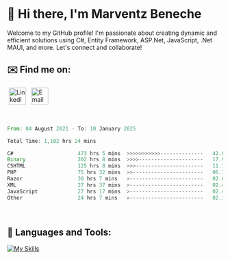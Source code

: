 # 👋 Hi there, I'm Marventz Beneche

Welcome to my GitHub profile! I'm passionate about creating dynamic and efficient solutions using C#, Entity Framework, ASP.Net, JavaScript, .Net MAUI, and more. Let's connect and collaborate!

## ✉️ Find me on:
 <a href="https://linkedin.com/in/benechem" target="_blank" rel="noopener noreferrer"> <img src="https://icons.iconarchive.com/icons/limav/flat-gradient-social/512/Linkedin-icon.png" alt="LinkedIn" height="40" style="vertical-align:top; margin:4px"></a>
 <a href="mailto:info@benechem.co"> <img src="https://icons.iconarchive.com/icons/dtafalonso/android-lollipop/512/Gmail-icon.png" alt="Email" height="40" style="vertical-align:top; margin:4px"></a>
</p>

<br/>
<!--START_SECTION:waka-->

```rust
From: 04 August 2021 - To: 10 January 2025

Total Time: 1,102 hrs 24 mins

C#                     473 hrs 5 mins  >>>>>>>>>>>--------------   42.00 %
Binary                 202 hrs 8 mins  >>>>---------------------   17.94 %
CSHTML                 125 hrs 8 mins  >>>----------------------   11.11 %
PHP                    75 hrs 32 mins  >>-----------------------   06.71 %
Razor                  30 hrs 7 mins   >------------------------   02.67 %
XML                    27 hrs 37 mins  >------------------------   02.45 %
JavaScript             27 hrs 17 mins  >------------------------   02.42 %
Other                  24 hrs 7 mins   >------------------------   02.14 %
```

<!--END_SECTION:waka-->
<br />

## 🧰 Languages and Tools:

[![My Skills](https://skillicons.dev/icons?i=js,html,css,cs,java,php,mysql,dotnet,bootstrap,visualstudio,vscode,androidstudio,azure,xd,wordpress,raspberrypi)](https://skillicons.dev)
<br />


